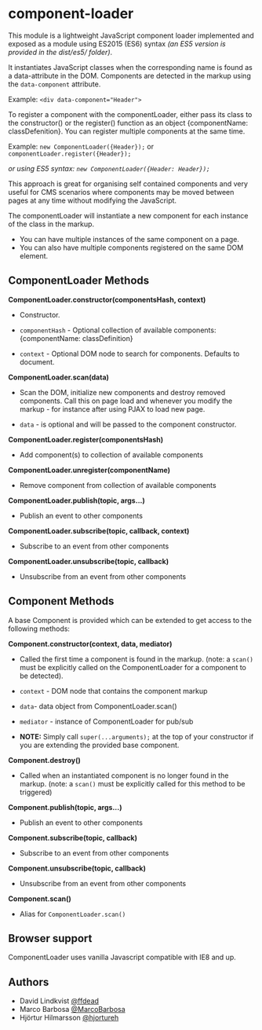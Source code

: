 # component-loader

This module is a lightweight JavaScript component loader implemented and exposed as a module using ES2015 (ES6) syntax _(an ES5 version is provided in the dist/es5/ folder)_.

It instantiates JavaScript classes when the corresponding name is found as a data-attribute in the DOM. Components are detected in the markup using the `data-component` attribute.

Example: ```<div data-component="Header">```
 
To register a component with the componentLoader, either pass its class to the constructor() or the register() function as an object {componentName: classDefenition}. You can register multiple components at the same time.
 
Example: ```new ComponentLoader({Header});``` or ```componentLoader.register({Header});```


_or using ES5 syntax: ```new ComponentLoader({Header: Header});```_


This approach is great for organising self contained components and very useful for CMS scenarios where components may be moved between pages at any time without modifying the JavaScript.

The componentLoader will instantiate a new component for each instance of the class in the markup.

* You can have multiple instances of the same component on a page.
* You can also have multiple components registered on the same DOM element.


## ComponentLoader Methods

**ComponentLoader.constructor(componentsHash, context)**
- Constructor. 

- `componentHash` - Optional collection of available components: {componentName: classDefinition}
- `context` - Optional DOM node to search for components. Defaults to document.


**ComponentLoader.scan(data)** 
- Scan the DOM, initialize new components and destroy removed components. Call this on page load and whenever you modify the markup - for instance after using PJAX to load new page.

- `data` - is optional and will be passed to the component constructor.

**ComponentLoader.register(componentsHash)**
- Add component(s) to collection of available components

**ComponentLoader.unregister(componentName)**
- Remove component from collection of available components

**ComponentLoader.publish(topic, args...)**
- Publish an event to other components

**ComponentLoader.subscribe(topic, callback, context)**
- Subscribe to an event from other components

**ComponentLoader.unsubscribe(topic, callback)**
- Unsubscribe from an event from other components



## Component Methods

A base Component is provided which can be extended to get access to the following methods:

**Component.constructor(context, data, mediator)**
- Called the first time a component is found in the markup. (note: a `scan()` must be explicitly called on the ComponentLoader for a component to be detected). 

- `context` - DOM node that contains the component markup
- `data`- data object from ComponentLoader.scan()
- `mediator` - instance of ComponentLoader for pub/sub
- **NOTE:** Simply call `super(...arguments);` at the top of your constructor if you are extending the provided base component.


**Component.destroy()**
- Called when an instantiated component is no longer found in the markup. (note: a `scan()` must be explicitly called for this method to be triggered)

**Component.publish(topic, args...)**
- Publish an event to other components

**Component.subscribe(topic, callback)**
- Subscribe to an event from other components

**Component.unsubscribe(topic, callback)**
- Unsubscribe from an event from other components

**Component.scan()**
- Alias for `ComponentLoader.scan()`



## Browser support
ComponentLoader uses vanilla Javascript compatible with IE8 and up.


## Authors
- David Lindkvist [@ffdead](https://twitter.com/ffdead)
- Marco Barbosa [@MarcoBarbosa](https://twitter.com/MarcoBarbosa)
- Hjörtur Hilmarsson [@hjortureh](https://twitter.com/hjortureh)